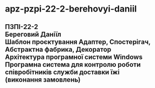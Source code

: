 # apz-pzpi-22-2-berehovyi-daniil
ПЗПІ-22-2  
Береговий Даніїл  
Шаблон проєктування Адаптер, Спостерігач, Абстрактна фабрика, Декоратор  
Архітектура програмної системи Windows  
Програмна система для контролю роботи співробітників служби доставки їжі (виконання замовлень)  
---  
